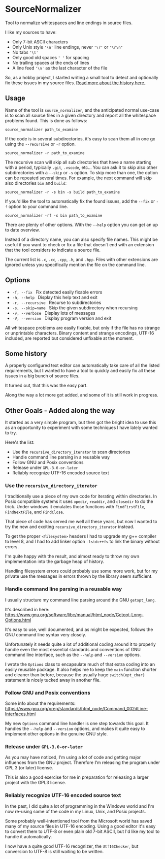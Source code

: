 # SourceNormalizer

Tool to normalize whitespaces and line endings in source files.

I like my sources to have:

- Only 7-bit ASCII characters
- Only Unix style `'\n'` line endings, never `'\r'` or `"\r\n"`
- No tabs `'\t'`
- Only good old spaces `' '` for spacing
- No trailing spaces at the ends of lines
- A line feed `'\n'` as the last character of the file

So, as a hobby project, I started writing a small tool
to detect and optionally fix these issues
in my source files. [Read more about the history here.](#some-history)

## Usage

Name of the tool is `source_normalizer`, and the anticipated normal
use-case is to scan all source files in a given directory and report
all the whitespace problems found. This is done as follows:

    source_normalizer path_to_examine

If the code is in several subdirectories, it's easy to scan them
all in one go using the `--recursive` or `-r` option.

    source_normalizer -r path_to_examine

The recursive scan will skip all sub directories that have a name
starting with a period, typically `.git`, `.vscode`, etc...
You can ask it to skip also other subdirectories with a `--skip` or `-s` option.
To skip more than one, the option can be repeated several times.
For example, the next command will skip also directories `bin` and `build`:

    source_normalizer -r -s bin -s build path_to_examine

If you'd like the tool to automatically fix the found issues,
add the `--fix` or `-f` option to your command line.

    source_normalizer -rf -s bin path_to_examine

There are plenty of other options.
With the `--help` option you can get an up to date overview.

Instead of a directory name, you can also specify file names.
This might be useful if you want to check or fix a file
that doesn't end with an extension that the tool considers
to indicate a source file.

The current list is `.c`, `.cc`, `.cpp`, `.h`, and `.hpp`.
Files with other extensions are ignored unless you
specifically mention the file on the command line.

## Options

*  `-f, --fix ` Fix detected easily fixable errors
*  `-h, --help ` Display this help text and exit
*  `-r, --recursive ` Recurse to subdirectories
*  `-s, --skip=name ` Skip the given subdirectory when recursing
*  `-v, --verbose ` Display lots of messages
*  `-V, --version ` Display program version and exit

All whitespace problems are easily fixable, but only if the file has no strange or unprintable characters. Binary content and strange encodings, UTF-16 included, are reported but considered unfixable at the moment.


## Some history

A properly configured text editor can automatically take care
of all the listed requirements, but I wanted to have a tool
to quickly and easily fix all these issues in a big bunch
of source files.

It turned out, that this was the easy part.

Along the way a lot more got added, and some of it is
still work in progress.

## Other Goals - Added along the way

It started as a very simple program, but then got the bright idea
to use this as an opportunity to experiment with some techniques I have lately wanted to try.

Here's the list:

- Use the `recursive_directory_iterator` to scan directories
- Handle command line parsing in a reusable way
- Follow GNU and Posix conventions
- Release under `GPL-3.0-or-later`
- Reliably recognize UTF-16 encoded source text

### Use the `recursive_directory_iterator`

I traditionally use a piece of my own code for iterating within directories.
In Posix compatible systems it uses `opedir`, `readdir`, and `closedir` to do the trick.
Under windows it emulates those functions with `FindFirstFile`, `FindNextFile`, and `FindClose`.

That piece of code has served me well all these years,
but now I wanted to try the new and exciting `recursive_directory_iterator` instead.

To get the proper `<filesystem>` headers I had to upgrade my g++ compiler to level 8,
and I had to add linker option `-lstdc++fs` to link the binary without errors.

I'm quite happy with the result, and almost ready to throw my
own implementation into the garbage heap of history.

Handling filesystem errors could probably use some more work,
but for my private use the messages in errors thrown by the library seem sufficient.


### Handle command line parsing in a reusable way

I usually structure my command line parsing around the GNU `getopt_long`.

It's described in here: https://www.gnu.org/software/libc/manual/html_node/Getopt-Long-Options.html

It's easy to use, well documented, and as might be expected,
follows the GNU command line syntax very closely.

Unfortunately it needs quite a lot of additional coding around it to properly handle even
the most essential standards and conventions of GNU command line interface,
such as the `--help` and `--version` options.

I wrote the `Options` class to encapsulate much of that extra coding into an easily
reusable package. It also helps me to keep the `main` function shorter and cleaner
than before, because the usually huge `switch(opt_char)` statement is nicely tucked away in another file.


### Follow GNU and Posix conventions

Some info about the requirements: https://www.gnu.org/prep/standards/html_node/Command_002dLine-Interfaces.html

My new `Options` command line handler is one step towards this goal.
It handles the `--help` and `--version` options, and makes it quite easy to
implement other options in the genuine GNU style.

### Release under `GPL-3.0-or-later`

As you may have noticed, I'm using a lot of code and getting major influences from the GNU project.
Therefore I'm releasing the program under GPL 3 (or later) license.

This is also a good exercise for me in preparation for releasing a larger project
with the GPL3 license.

### Reliably recognize UTF-16 encoded source text

In the past, I did quite a lot of programming in the Windows world
and I'm now re-using some of the
code in my Linux, Unix, and Posix projects.

Some probably well-intentioned tool from the Microsoft world has saved many of my source
files in UTF-16 encoding. Using a good editor it's easy to convert them to UTF-8 or even
plain old 7-bit ASCII, but I'd like my tool to handle it automatically.

I now have a quite good UTF-16 recognizer, the `Utf16Checker`,
but conversion to UTF-8 is still waiting to be written.

